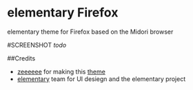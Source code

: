 elementary Firefox
==================

elementary theme for Firefox based on the Midori browser

#SCREENSHOT
*todo*

##Credits
* [zeeeeee](http://zeeeeee.deviantart.com/) for making this [theme](http://fav.me/d5lpcyw)
* [elementary](elementaryos.org) team for UI desiegn and the elementary project
